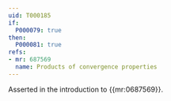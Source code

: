 ```yaml
---
uid: T000185
if:
  P000079: true
then:
  P000081: true
refs:
- mr: 687569
  name: Products of convergence properties
---
```


Asserted in the introduction to {{mr:0687569}}.
